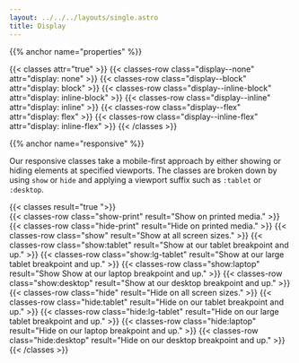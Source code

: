 ```yaml
---
layout: ../../../layouts/single.astro
title: Display
---
```


{{% anchor name="properties" %}}

{{< classes attr="true" >}}
{{< classes-row class="display--none" attr="display: none" >}}
{{< classes-row class="display--block" attr="display: block" >}}
{{< classes-row class="display--inline-block" attr="display: inline-block" >}}
{{< classes-row class="display--inline" attr="display: inline" >}}
{{< classes-row class="display--flex" attr="display: flex" >}}
{{< classes-row class="display--inline-flex" attr="display: inline-flex" >}}
{{< /classes >}}





{{% anchor name="responsive" %}}

Our responsive classes take a mobile-first approach by either showing or hiding elements at specified viewports. The classes are broken down by using `show` or `hide` and applying a viewport suffix such as `:tablet` or `:desktop`.


{{< classes result="true ">}}  
{{< classes-row class="show-print" result="Show on printed media." >}}
{{< classes-row class="hide-print" result="Hide on printed media." >}}
{{< classes-row class="show" result="Show at all screen sizes." >}}
{{< classes-row class="show:tablet" result="Show at our tablet breakpoint and up." >}}
{{< classes-row class="show:lg-tablet" result="Show at our large tablet breakpoint and up." >}}
{{< classes-row class="show:laptop" result="Show Show at our laptop breakpoint and up." >}}
{{< classes-row class="show:desktop" result="Show at our desktop breakpoint and up." >}}
{{< classes-row class="hide" result="Hide on all screen sizes." >}}
{{< classes-row class="hide:tablet" result="Hide on our tablet breakpoint and up." >}}
{{< classes-row class="hide:lg-tablet" result="Hide on our large tablet breakpoint and up." >}}
{{< classes-row class="hide:laptop" result="Hide on our laptop breakpoint and up." >}}
{{< classes-row class="hide:desktop" result="Hide on our desktop breakpoint and up." >}}
{{< /classes >}}
